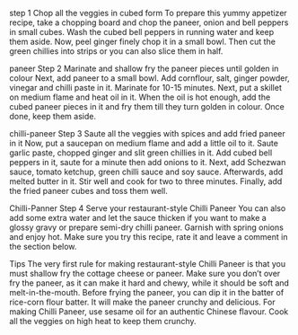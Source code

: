 step 1 Chop all the veggies in cubed form
To prepare this yummy appetizer recipe, take a chopping board and chop the paneer, onion and bell peppers in small cubes. Wash the cubed bell peppers in running water and keep them aside. Now, peel ginger finely chop it in a small bowl. Then cut the green chillies into strips or you can also slice them in half.

paneer
Step 2 Marinate and shallow fry the paneer pieces until golden in colour
Next, add paneer to a small bowl. Add cornflour, salt, ginger powder, vinegar and chilli paste in it. Marinate for 10-15 minutes. Next, put a skillet on medium flame and heat oil in it. When the oil is hot enough, add the cubed paneer pieces in it and fry them till they turn golden in colour. Once done, keep them aside.

chilli-paneer
Step 3 Saute all the veggies with spices and add fried paneer in it
Now, put a saucepan on medium flame and add a little oil to it. Saute garlic paste, chopped ginger and slit green chillies in it. Add cubed bell peppers in it, saute for a minute then add onions to it. Next, add Schezwan sauce, tomato ketchup, green chilli sauce and soy sauce. Afterwards, add melted butter in it. Stir well and cook for two to three minutes. Finally, add the fried paneer cubes and toss them well.

Chilli-Panner
Step 4 Serve your restaurant-style Chilli Paneer
You can also add some extra water and let the sauce thicken if you want to make a glossy gravy or prepare semi-dry chilli paneer. Garnish with spring onions and enjoy hot. Make sure you try this recipe, rate it and leave a comment in the section below.

Tips
The very first rule for making restaurant-style Chilli Paneer is that you must shallow fry the cottage cheese or paneer.
Make sure you don’t over fry the paneer, as it can make it hard and chewy, while it should be soft and melt-in-the-mouth.
Before frying the paneer, you can dip it in the batter of rice-corn flour batter. It will make the paneer crunchy and delicious.
For making Chilli Paneer, use sesame oil for an authentic Chinese flavour.
Cook all the veggies on high heat to keep them crunchy.
